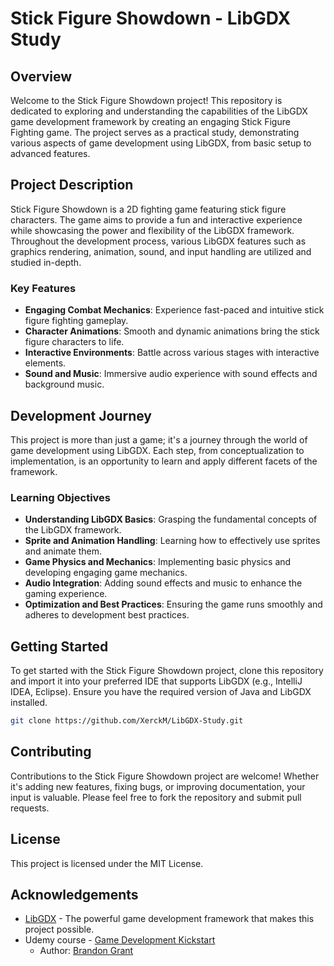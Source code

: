 # Stick Figure Showdown - LibGDX Study

## Overview
Welcome to the Stick Figure Showdown project! This repository is dedicated to exploring and understanding the capabilities of the LibGDX game development framework by creating an engaging Stick Figure Fighting game. The project serves as a practical study, demonstrating various aspects of game development using LibGDX, from basic setup to advanced features.

## Project Description
Stick Figure Showdown is a 2D fighting game featuring stick figure characters. The game aims to provide a fun and interactive experience while showcasing the power and flexibility of the LibGDX framework. Throughout the development process, various LibGDX features such as graphics rendering, animation, sound, and input handling are utilized and studied in-depth.

### Key Features
- **Engaging Combat Mechanics**: Experience fast-paced and intuitive stick figure fighting gameplay.
- **Character Animations**: Smooth and dynamic animations bring the stick figure characters to life.
- **Interactive Environments**: Battle across various stages with interactive elements.
- **Sound and Music**: Immersive audio experience with sound effects and background music.

## Development Journey
This project is more than just a game; it's a journey through the world of game development using LibGDX. Each step, from conceptualization to implementation, is an opportunity to learn and apply different facets of the framework.

### Learning Objectives
- **Understanding LibGDX Basics**: Grasping the fundamental concepts of the LibGDX framework.
- **Sprite and Animation Handling**: Learning how to effectively use sprites and animate them.
- **Game Physics and Mechanics**: Implementing basic physics and developing engaging game mechanics.
- **Audio Integration**: Adding sound effects and music to enhance the gaming experience.
- **Optimization and Best Practices**: Ensuring the game runs smoothly and adheres to development best practices.

## Getting Started
To get started with the Stick Figure Showdown project, clone this repository and import it into your preferred IDE that supports LibGDX (e.g., IntelliJ IDEA, Eclipse). Ensure you have the required version of Java and LibGDX installed.

```bash
git clone https://github.com/XerckM/LibGDX-Study.git
```

## Contributing
Contributions to the Stick Figure Showdown project are welcome! Whether it's adding new features, fixing bugs, or improving documentation, your input is valuable. Please feel free to fork the repository and submit pull requests.

## License
This project is licensed under the MIT License.

## Acknowledgements
- [LibGDX](https://libgdx.com/) - The powerful game development framework that makes this project possible.
- Udemy course - [Game Development Kickstart](https://www.udemy.com/course/game-dev-kickstart/)
  - Author: [Brandon Grant](https://www.udemy.com/user/brandon-grant-7/)